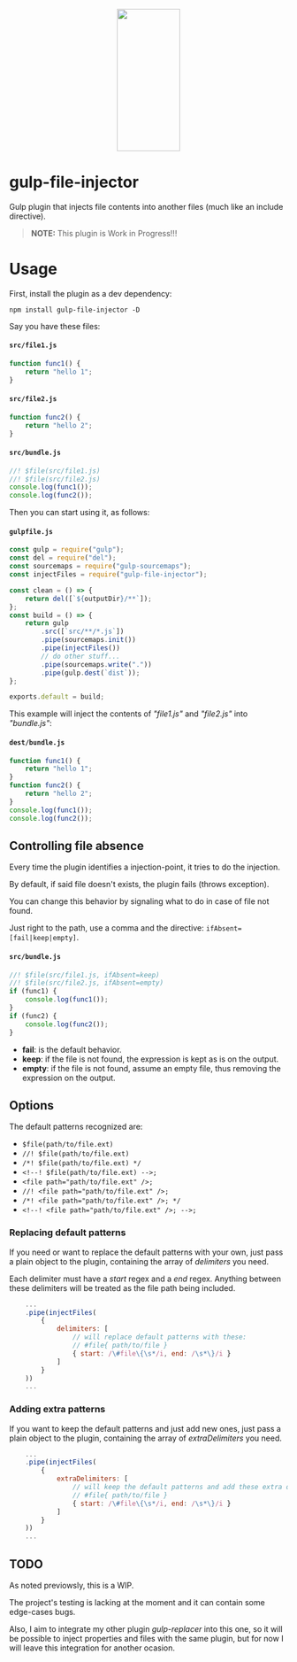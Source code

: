 <p align="center">
  <a href="http://gulpjs.com">
    <img height="257" width="114" src="https://raw.githubusercontent.com/gulpjs/artwork/master/gulp-2x.png">
  </a>
</p>

# gulp-file-injector

Gulp plugin that injects file contents into another files (much like an include directive).

> **NOTE:** This plugin is Work in Progress!!!

# Usage

First, install the plugin as a dev dependency:
```console
npm install gulp-file-injector -D
```

Say you have these files:
#### **`src/file1.js`**
```javascript
function func1() {
    return "hello 1";
}
```

#### **`src/file2.js`**
```javascript
function func2() {
    return "hello 2";
}
```

#### **`src/bundle.js`**
```javascript
//! $file(src/file1.js)
//! $file(src/file2.js)
console.log(func1());
console.log(func2());
```

Then you can start using it, as follows:

#### **`gulpfile.js`**
```javascript
const gulp = require("gulp");
const del = require("del");
const sourcemaps = require("gulp-sourcemaps");
const injectFiles = require("gulp-file-injector");

const clean = () => {
    return del([`${outputDir}/**`]);
};
const build = () => {
    return gulp
        .src([`src/**/*.js`])
        .pipe(sourcemaps.init())
        .pipe(injectFiles())
        // do other stuff...
        .pipe(sourcemaps.write("."))
        .pipe(gulp.dest(`dist`));
};

exports.default = build;
```

This example will inject the contents of *"file1.js"* and *"file2.js"* into *"bundle.js"*:

#### **`dest/bundle.js`**
```javascript
function func1() {
    return "hello 1";
}
function func2() {
    return "hello 2";
}
console.log(func1());
console.log(func2());
```
## Controlling file absence

Every time the plugin identifies a injection-point, it tries to do the injection.

By default, if said file doesn't exists, the plugin fails (throws exception).

You can change this behavior by signaling what to do in case of file not found.

Just right to the path, use a comma and the directive: `ifAbsent=[fail|keep|empty]`.

#### **`src/bundle.js`**
```javascript
//! $file(src/file1.js, ifAbsent=keep)
//! $file(src/file2.js, ifAbsent=empty)
if (func1) {
    console.log(func1());
}
if (func2) {
    console.log(func2());
}
```

* **fail**: is the default behavior.
* **keep**: if the file is not found, the expression is kept as is on the output.
* **empty**: if the file is not found, assume an empty file, thus removing the expression on the output.

## Options

The default patterns recognized are:

* `$file(path/to/file.ext)`
* `//! $file(path/to/file.ext)`
* `/*! $file(path/to/file.ext) */`
* `<!--! $file(path/to/file.ext) -->;`
* `<file path="path/to/file.ext" />;`
* `//! <file path="path/to/file.ext" />;`
* `/*! <file path="path/to/file.ext" />; */`
* `<!--! <file path="path/to/file.ext" />; -->;`


### Replacing default patterns

If you need or want to replace the default patterns with your own, just pass a plain
object to the plugin, containing the array of *delimiters* you need.

Each delimiter must have a *start* regex and a *end* regex. Anything between these
delimiters will be treated as the file path being included.

```javascript
    ...
    .pipe(injectFiles(
        {
            delimiters: [
                // will replace default patterns with these:
                // #file{ path/to/file }
                { start: /\#file\{\s*/i, end: /\s*\}/i }
            ]
        }
    ))
    ...
```

### Adding extra patterns

If you want to keep the default patterns and just add new ones, just pass a plain
object to the plugin, containing the array of *extraDelimiters* you need.
```javascript
    ...
    .pipe(injectFiles(
        {
            extraDelimiters: [
                // will keep the default patterns and add these extra ones:
                // #file{ path/to/file }
                { start: /\#file\{\s*/i, end: /\s*\}/i }
            ]
        }
    ))
    ...
```

## TODO

As noted previowsly, this is a WIP.

The project's testing is lacking at the moment and it can contain some edge-cases bugs.

Also, I aim to integrate my other plugin *gulp-replacer* into this one, so it will be possible to inject
properties and files with the same plugin, but for now I will leave this integration for another ocasion.
